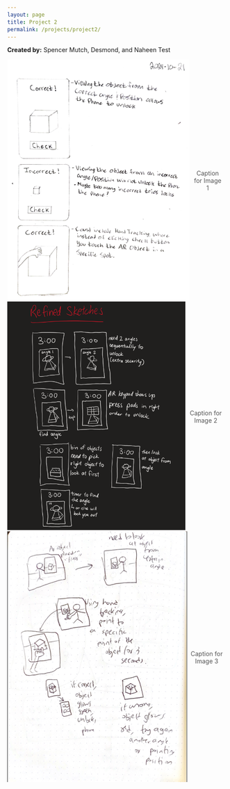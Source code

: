 ```yaml
---
layout: page
title: Project 2
permalink: /projects/project2/
---
```

<!-- Swiper for photo sliding -->
<link rel="stylesheet" href="https://unpkg.com/swiper/swiper-bundle.min.css" />
<script src="https://unpkg.com/swiper/swiper-bundle.min.js"></script>
<!-- Fancybox CSS -->
<link rel="stylesheet" href="https://cdnjs.cloudflare.com/ajax/libs/fancybox/3.5.7/jquery.fancybox.min.css" />
<!-- jQuery (required for Fancybox) -->
<script src="https://code.jquery.com/jquery-3.6.0.min.js"></script>
<!-- Fancybox JS -->
<script src="https://cdnjs.cloudflare.com/ajax/libs/fancybox/3.5.7/jquery.fancybox.min.js"></script>

**Created by:** Spencer Mutch, Desmond, and Naheen
Test

<div class="swiper-container">
  <div class="swiper-wrapper">
    <div class="swiper-slide">
      <a href="/assets/images/drawing-refined.png" data-fancybox="gallery">
        <img src="/assets/images/drawing-refined.png" alt="Photo 1">
      </a>
      <div class="caption">Caption for Image 1</div>
    </div>
    <div class="swiper-slide">
      <a href="/assets/images/desmond.png" data-fancybox="gallery">
        <img src="/assets/images/desmond.png" alt="Photo 2">
      </a>
      <div class="caption">Caption for Image 2</div>
    </div>
    <div class="swiper-slide">
      <a href="/assets/images/Naheen.png" data-fancybox="gallery">
        <img src="/assets/images/Naheen.png" alt="Photo 3">
      </a>
      <div class="caption">Caption for Image 3</div>
    </div>
  </div>
  <!-- Add Pagination -->
  <div class="swiper-pagination"></div>
  <!-- Add Navigation -->
  <div class="swiper-button-next"></div>
  <div class="swiper-button-prev"></div>
</div>

<style>
  .swiper-container {
    width: 100%;
    height: 400px; /* Set desired height */
  }
  .swiper-slide {
    display: flex; /* Use flexbox for centering */
    justify-content: center; /* Center content */
    align-items: center; /* Center vertically */
  }
  .swiper-slide img {
  width: 100%;
  height: auto;  /* Allow height to adjust based on aspect ratio */
  max-height: 100%; /* Limit max height to slide height */
  object-fit: contain; /* Scale the image to fit within the slide */
  }
  .caption {
    text-align: center;
    font-size: 14px;
    padding: 8px;
    color: #555;
  }
  /* Adjust button styles */
  .swiper-button-next,
  .swiper-button-prev {
    color: #fff;
    width: 30px;
    height: 30px;
    top: 50%;
    transform: translateY(-50%);
    z-index: 10; /* Ensure buttons are on top */
  }

  .swiper-button-next {
    right: 10px; /* Position next button */
  }

  .swiper-button-prev {
    left: 10px; /* Position prev button */
  }

  .swiper-pagination {
    bottom: 10px; /* Position pagination correctly */
    text-align: center; /* Center pagination indicators */
  }
</style>

<script>
  $(document).ready(function() {
    new Swiper('.swiper-container', {
      loop: true,
      centeredSlides: true,
      slidesPerView: 1, // Ensure only one image is visible
      spaceBetween: 0, // Remove space between slides
      navigation: {
        nextEl: '.swiper-button-next',
        prevEl: '.swiper-button-prev',
      },
      pagination: {
        el: '.swiper-pagination',
        clickable: true,
      },
    });
    
    // Initialize Fancybox
    $('[data-fancybox="gallery"]').fancybox({
      loop: true,
      transitionEffect: "fade",
    });
  });
</script>
